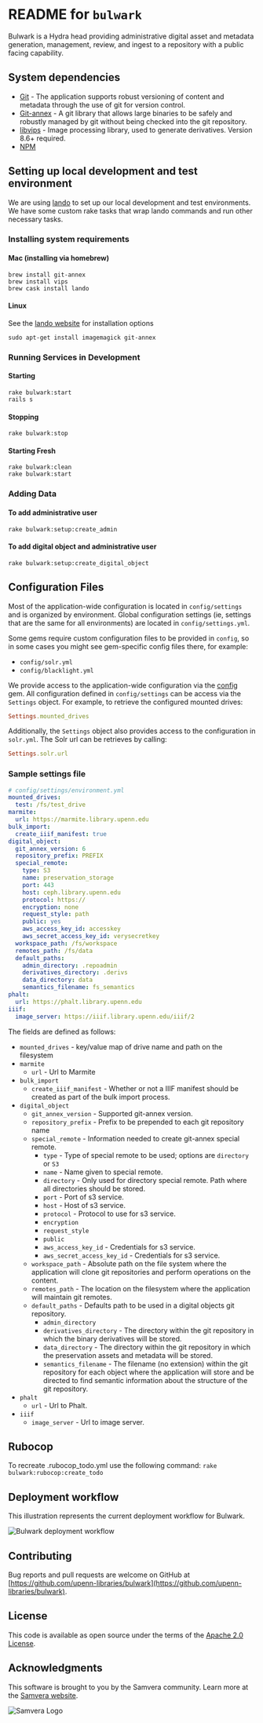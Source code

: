 # README for `bulwark`

Bulwark is a Hydra head providing administrative digital asset and metadata generation, management, review, and ingest to a repository with a public facing capability.

## System dependencies

* [Git](https://git-scm.com/) - The application supports robust versioning of content and metadata through the use of git for version control.
* [Git-annex](git-annex.branchable.com) - A git library that allows large binaries to be safely and robustly managed by git without being checked into the git repository.
* [libvips](https://libvips.github.io/libvips/) - Image processing library, used to generate derivatives. 
  Version 8.6+ required.
* [NPM](https://www.npmjs.com/)

## Setting up local development and test environment
We are using [lando](https://docs.lando.dev/basics/) to set up our local development and test environments. We have some custom rake tasks that wrap lando commands and run other necessary tasks.

### Installing system requirements

#### Mac (installing via homebrew)  
```
brew install git-annex
brew install vips
brew cask install lando
```

#### Linux  
See the [lando website](https://docs.lando.dev/basics/installation.html#linux) for installation options
```
sudo apt-get install imagemagick git-annex
```  

### Running Services in Development

#### Starting
  ```
  rake bulwark:start
  rails s
  ```

#### Stopping
  ```
  rake bulwark:stop
  ```

#### Starting Fresh
  ```
  rake bulwark:clean
  rake bulwark:start
  ```

### Adding Data

#### To add administrative user
  ```
  rake bulwark:setup:create_admin
  ```

#### To add digital object and administrative user
  ```
  rake bulwark:setup:create_digital_object
  ```

## Configuration Files
Most of the application-wide configuration is located in `config/settings` and is organized by environment. Global 
configuration settings (ie, settings that are the same for all environments) are located in `config/settings.yml`.

Some gems require custom configuration files to be provided in `config`, so in some cases you might see gem-specific 
config files there, for example:
- `config/solr.yml`
- `config/blacklight.yml`

We provide access to the application-wide configuration via the [config](https://github.com/rubyconfig/config) gem. All 
configuration defined in `config/settings` can be access via the `Settings` object. For example, to retrieve the 
configured mounted drives:
```ruby
Settings.mounted_drives
```

Additionally, the `Settings` object also provides access to the configuration in `solr.yml`. The Solr url can be 
retrieves by calling:
```ruby
Settings.solr.url
```

### Sample settings file
```yml
# config/settings/environment.yml
mounted_drives:
  test: /fs/test_drive
marmite:
  url: https://marmite.library.upenn.edu
bulk_import:
  create_iiif_manifest: true
digital_object:
  git_annex_version: 6
  repository_prefix: PREFIX
  special_remote:
    type: S3
    name: preservation_storage
    port: 443
    host: ceph.library.upenn.edu
    protocol: https://
    encryption: none
    request_style: path
    public: yes
    aws_access_key_id: accesskey
    aws_secret_access_key_id: verysecretkey
  workspace_path: /fs/workspace
  remotes_path: /fs/data
  default_paths:
    admin_directory: .repoadmin
    derivatives_directory: .derivs
    data_directory: data
    semantics_filename: fs_semantics
phalt:
  url: https://phalt.library.upenn.edu
iiif:
  image_server: https://iiif.library.upenn.edu/iiif/2
```
The fields are defined as follows:
* `mounted_drives` - key/value map of drive name and path on the filesystem
* `marmite`
  * `url` - Url to Marmite
* `bulk_import`
  * `create_iiif_manifest` - Whether or not a IIIF manifest should be created as part of the bulk import process.
* `digital_object`
  * `git_annex_version` - Supported git-annex version.
  * `repository_prefix` - Prefix to be prepended to each git repository name
  * `special_remote` - Information needed to create git-annex special remote.
    * `type` - Type of special remote to be used; options are `directory` or `S3`
    * `name` - Name given to special remote.
    * `directory` - Only used for directory special remote. Path where all directories should be stored.
    * `port` - Port of s3 service.
    * `host` - Host of s3 service.
    * `protocol` - Protocol to use for s3 service.
    * `encryption`
    * `request_style`
    * `public`
    * `aws_access_key_id` - Credentials for s3 service.
    * `aws_secret_access_key_id` - Credentials for s3 service.
  * `workspace_path` - Absolute path on the file system where the application will clone git repositories and perform 
    operations on the content.
  * `remotes_path` - The location on the filesystem where the application will maintain git remotes.
  * `default_paths` - Defaults path to be used in a digital objects git repository.
    * `admin_directory`
    * `derivatives_directory` - The directory within the git repository in which the binary derivatives will be stored.
    * `data_directory` - The directory within the git repository in which the preservation assets and metadata will 
      be stored.
    * `semantics_filename` - The filename (no extension) within the git repository for each object where the application will store and be directed to find semantic information about the structure of the git repository.
* `phalt`
  * `url` - Url to Phalt.
* `iiif`
  * `image_server` - Url to image server.

## Rubocop
To recreate .rubocop_todo.yml use the following command:
`rake bulwark:rubocop:create_todo`

## Deployment workflow

This illustration represents the current deployment workflow for Bulwark.

![Bulwark deployment workflow](bulwark_deployment.png)

## Contributing

Bug reports and pull requests are welcome on GitHub at [https://github.com/upenn-libraries/bulwark](https://github.com/upenn-libraries/bulwark).

## License

This code is available as open source under the terms of the [Apache 2.0 License](https://opensource.org/licenses/Apache-2.0).

## Acknowledgments

This software is brought to you by the Samvera community.  Learn more at the
[Samvera website](http://samvera.org/).

![Samvera Logo](https://wiki.duraspace.org/download/thumbnails/87459292/samvera-fall-font2-200w.png?version=1&modificationDate=1498550535816&api=v2)
